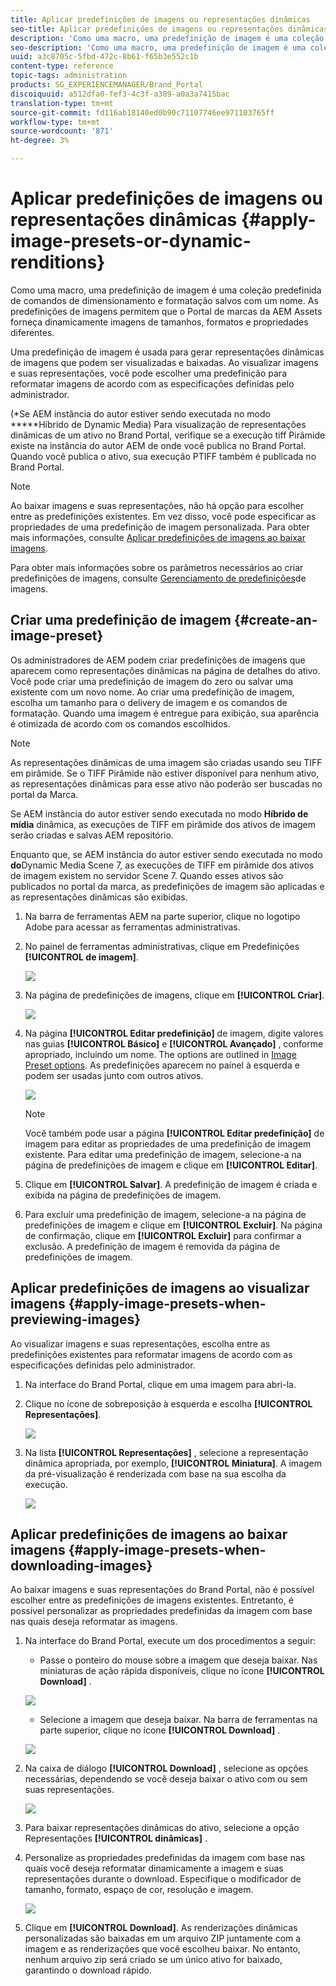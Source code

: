 ```yaml
---
title: Aplicar predefinições de imagens ou representações dinâmicas
seo-title: Aplicar predefinições de imagens ou representações dinâmicas
description: 'Como uma macro, uma predefinição de imagem é uma coleção predefinida de comandos de dimensionamento e formatação salvos com um nome. As predefinições de imagens permitem que o Portal de marcas da AEM Assets forneça dinamicamente imagens de tamanhos, formatos e propriedades diferentes. '
seo-description: 'Como uma macro, uma predefinição de imagem é uma coleção predefinida de comandos de dimensionamento e formatação salvos com um nome. As predefinições de imagens permitem que o Portal de marcas da AEM Assets forneça dinamicamente imagens de tamanhos, formatos e propriedades diferentes. '
uuid: a3c8705c-5fbd-472c-8b61-f65b3e552c1b
content-type: reference
topic-tags: administration
products: SG_EXPERIENCEMANAGER/Brand_Portal
discoiquuid: a512dfa0-fef3-4c3f-a389-a0a3a7415bac
translation-type: tm+mt
source-git-commit: fd116ab18140ed0b90c71107746ee971103765ff
workflow-type: tm+mt
source-wordcount: '871'
ht-degree: 3%

---
```



# Aplicar predefinições de imagens ou representações dinâmicas {#apply-image-presets-or-dynamic-renditions}

Como uma macro, uma predefinição de imagem é uma coleção predefinida de comandos de dimensionamento e formatação salvos com um nome. As predefinições de imagens permitem que o Portal de marcas da AEM Assets forneça dinamicamente imagens de tamanhos, formatos e propriedades diferentes.

Uma predefinição de imagem é usada para gerar representações dinâmicas de imagens que podem ser visualizadas e baixadas. Ao visualizar imagens e suas representações, você pode escolher uma predefinição para reformatar imagens de acordo com as especificações definidas pelo administrador.

(*Se AEM instância do autor estiver sendo executada no modo *****Híbrido de Dynamic Media) Para visualização de representações dinâmicas de um ativo no Brand Portal, verifique se a execução tiff Pirâmide existe na instância do autor AEM de onde você publica no Brand Portal. Quando você publica o ativo, sua execução PTIFF também é publicada no Brand Portal.

>[!NOTE]
>
>Ao baixar imagens e suas representações, não há opção para escolher entre as predefinições existentes. Em vez disso, você pode especificar as propriedades de uma predefinição de imagem personalizada. Para obter mais informações, consulte [Aplicar predefinições de imagens ao baixar imagens](../using/brand-portal-image-presets.md#main-pars-text-1403412644).


Para obter mais informações sobre os parâmetros necessários ao criar predefinições de imagens, consulte [Gerenciamento de predefinições](https://docs.adobe.com/docs/en/AEM/6-0/administer/integration/dynamic-media/image-presets.html)de imagens.

## Criar uma predefinição de imagem {#create-an-image-preset}

Os administradores de AEM podem criar predefinições de imagens que aparecem como representações dinâmicas na página de detalhes do ativo. Você pode criar uma predefinição de imagem do zero ou salvar uma existente com um novo nome. Ao criar uma predefinição de imagem, escolha um tamanho para o delivery de imagem e os comandos de formatação. Quando uma imagem é entregue para exibição, sua aparência é otimizada de acordo com os comandos escolhidos.


>[!NOTE]
>
>As representações dinâmicas de uma imagem são criadas usando seu TIFF em pirâmide. Se o TIFF Pirâmide não estiver disponível para nenhum ativo, as representações dinâmicas para esse ativo não poderão ser buscadas no portal da Marca.
>
>Se AEM instância do autor estiver sendo executada no modo **Híbrido de mídia** dinâmica, as execuções de TIFF em pirâmide dos ativos de imagem serão criadas e salvas AEM repositório.
>
>Enquanto que, se AEM instância do autor estiver sendo executada no modo **do**Dynamic Media Scene 7, as execuções de TIFF em pirâmide dos ativos de imagem existem no servidor Scene 7.
>Quando esses ativos são publicados no portal da marca, as predefinições de imagem são aplicadas e as representações dinâmicas são exibidas.


1. Na barra de ferramentas AEM na parte superior, clique no logotipo Adobe para acessar as ferramentas administrativas.

1. No painel de ferramentas administrativas, clique em Predefinições **[!UICONTROL de imagem]**.

   ![](assets/admin-tools-panel-4.png)

1. Na página de predefinições de imagens, clique em **[!UICONTROL Criar]**.

   ![](assets/image_preset_homepage.png)

1. Na página **[!UICONTROL Editar predefinição]** de imagem, digite valores nas guias **[!UICONTROL Básico]** e **[!UICONTROL Avançado]** , conforme apropriado, incluindo um nome. The options are outlined in [Image Preset options](https://docs.adobe.com/docs/en/AEM/6-0/administer/integration/dynamic-media/image-presets.html#Image%20preset%20options). As predefinições aparecem no painel à esquerda e podem ser usadas junto com outros ativos.

   ![](assets/image_preset_create.png)

   >[!NOTE]
   >
   >Você também pode usar a página **[!UICONTROL Editar predefinição]** de imagem para editar as propriedades de uma predefinição de imagem existente. Para editar uma predefinição de imagem, selecione-a na página de predefinições de imagem e clique em **[!UICONTROL Editar]**.

1. Clique em **[!UICONTROL Salvar]**. A predefinição de imagem é criada e exibida na página de predefinições de imagem.
1. Para excluir uma predefinição de imagem, selecione-a na página de predefinições de imagem e clique em **[!UICONTROL Excluir]**. Na página de confirmação, clique em **[!UICONTROL Excluir]** para confirmar a exclusão. A predefinição de imagem é removida da página de predefinições de imagem.

## Aplicar predefinições de imagens ao visualizar imagens  {#apply-image-presets-when-previewing-images}

Ao visualizar imagens e suas representações, escolha entre as predefinições existentes para reformatar imagens de acordo com as especificações definidas pelo administrador.

1. Na interface do Brand Portal, clique em uma imagem para abri-la.
1. Clique no ícone de sobreposição à esquerda e escolha **[!UICONTROL Representações]**.

   ![](assets/image-preset-previewrenditions.png)

1. Na lista **[!UICONTROL Representações]** , selecione a representação dinâmica apropriada, por exemplo, **[!UICONTROL Miniatura]**. A imagem da pré-visualização é renderizada com base na sua escolha da execução.

   ![](assets/image-preset-previewrenditionthumbnail.png)

## Aplicar predefinições de imagens ao baixar imagens {#apply-image-presets-when-downloading-images}

Ao baixar imagens e suas representações do Brand Portal, não é possível escolher entre as predefinições de imagens existentes. Entretanto, é possível personalizar as propriedades predefinidas da imagem com base nas quais deseja reformatar as imagens.

1. Na interface do Brand Portal, execute um dos procedimentos a seguir:

   * Passe o ponteiro do mouse sobre a imagem que deseja baixar. Nas miniaturas de ação rápida disponíveis, clique no ícone **[!UICONTROL Download]** .

   ![](assets/downloadsingleasset.png)

   * Selecione a imagem que deseja baixar. Na barra de ferramentas na parte superior, clique no ícone **[!UICONTROL Download]** .

   ![](assets/downloadassets.png)

1. Na caixa de diálogo **[!UICONTROL Download]** , selecione as opções necessárias, dependendo se você deseja baixar o ativo com ou sem suas representações.

   ![](assets/donload-assets-dialog.png)

1. Para baixar representações dinâmicas do ativo, selecione a opção Representações **[!UICONTROL dinâmicas]** .
1. Personalize as propriedades predefinidas da imagem com base nas quais você deseja reformatar dinamicamente a imagem e suas representações durante o download. Especifique o modificador de tamanho, formato, espaço de cor, resolução e imagem.

   ![](assets/dynamicrenditions.png)

1. Clique em **[!UICONTROL Download]**. As renderizações dinâmicas personalizadas são baixadas em um arquivo ZIP juntamente com a imagem e as renderizações que você escolheu baixar. No entanto, nenhum arquivo zip será criado se um único ativo for baixado, garantindo o download rápido.
